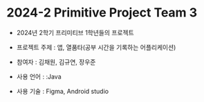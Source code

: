 # 2024-2 Primitive Project Team 3
- 2024년 2학기 프리미티브 1학년들의 프로젝트

- 프로젝트 주제 : 앱, 열품타(공부 시간을 기록하는 어플리케이션)

- 참여자 : 김채원, 김규연, 장우준

- 사용 언어 : :Java

- 사용 기술 : Figma, Android studio
